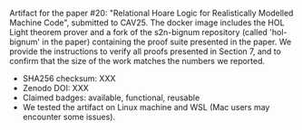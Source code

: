 
Artifact for the paper #20: "Relational Hoare Logic for Realistically Modelled Machine Code", submitted to CAV25.
The docker image includes the HOL Light theorem prover and a fork of the s2n-bignum repository (called 'hol-bignum' in the paper) containing the proof suite presented in the paper.
We provide the instructions to verify all proofs presented in Section 7, and to confirm that the size of the work matches the numbers we reported.

- SHA256 checksum: XXX
- Zenodo DOI: XXX
- Claimed badges: available, functional, reusable
- We tested the artifact on Linux machine and WSL (Mac users may encounter some issues).
